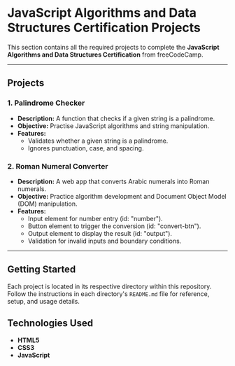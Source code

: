 # JavaScript Algorithms and Data Structures Certification Projects

This section contains all the required projects to complete the **JavaScript Algorithms and Data Structures Certification** from freeCodeCamp.

--------------------------------------------------------------------------------------------------------------------------

## Projects

### 1. Palindrome Checker
- **Description:** A function that checks if a given string is a palindrome.
- **Objective:** Practise JavaScript algorithms and string manipulation.
- **Features:**
  - Validates whether a given string is a palindrome.
  - Ignores punctuation, case, and spacing.

### 2. Roman Numeral Converter
- **Description:** A web app that converts Arabic numerals into Roman numerals.
- **Objective:** Practice algorithm development and Document Object Model (DOM) manipulation.
- **Features:**
  - Input element for number entry (id: "number").
  - Button element to trigger the conversion (id: "convert-btn").
  - Output element to display the result (id: "output").
  - Validation for invalid inputs and boundary conditions.

------------------

## Getting Started

Each project is located in its respective directory within this repository. Follow the instructions in each directory's `README.md` file for reference, setup, and usage details.

## Technologies Used

- **HTML5**  
- **CSS3**  
- **JavaScript**
